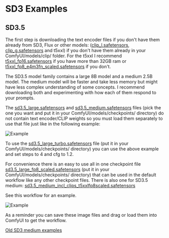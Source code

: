# SD3 Examples

## SD3.5

The first step is downloading the text encoder files if you don't have them already from SD3, Flux or other models: ([clip_l.safetensors](https://huggingface.co/Comfy-Org/stable-diffusion-3.5-fp8/blob/main/text_encoders/clip_l.safetensors), [clip_g.safetensors](https://huggingface.co/Comfy-Org/stable-diffusion-3.5-fp8/blob/main/text_encoders/clip_g.safetensors) and t5xxl) if you don't have them already in your ComfyUI/models/clip/ folder. For the t5xxl I recommend [t5xxl_fp16.safetensors](https://huggingface.co/Comfy-Org/stable-diffusion-3.5-fp8/blob/main/text_encoders/t5xxl_fp16.safetensors) if you have more than 32GB ram or [t5xxl_fp8_e4m3fn_scaled.safetensors](https://huggingface.co/Comfy-Org/stable-diffusion-3.5-fp8/blob/main/text_encoders/t5xxl_fp8_e4m3fn_scaled.safetensors) if you don't.

The SD3.5 model family contains a large 8B model and a medium 2.5B model. The medium model will be faster and take less memory but might have less complex understanding of some concepts. I recommend downloading both and experimenting with how each of them respond to your prompts.

The [sd3.5_large.safetensors](https://huggingface.co/stabilityai/stable-diffusion-3.5-large/tree/main) and [sd3.5_medium.safetensors](https://huggingface.co/stabilityai/stable-diffusion-3.5-medium/tree/main) files (pick the one you want and put it in your ComfyUI/models/checkpoints/ directory) do not contain text encoder/CLIP weights so you must load them separately to use that file just like in the following example:

![Example](sd3.5_text_encoders_example.png)

To use the [sd3.5_large_turbo.safetensors](https://huggingface.co/stabilityai/stable-diffusion-3.5-large-turbo/tree/main) file (put it in your ComfyUI/models/checkpoints/ directory) you can use the above example and set steps to 4 and cfg to 1.2.

For convenience there is an easy to use all in one checkpoint file [sd3.5_large_fp8_scaled.safetensors](https://huggingface.co/Comfy-Org/stable-diffusion-3.5-fp8/blob/main/sd3.5_large_fp8_scaled.safetensors) (put it in your ComfyUI/models/checkpoints/ directory) that can be used in the default workflow like any other checkpoint files. There is also one for SD3.5 medium: [sd3.5_medium_incl_clips_t5xxlfp8scaled.safetensors](https://huggingface.co/Comfy-Org/stable-diffusion-3.5-fp8/blob/main/sd3.5_medium_incl_clips_t5xxlfp8scaled.safetensors)

See this workflow for an example.

![Example](sd3.5_simple_example.png)

As a reminder you can save these image files and drag or load them into ComfyUI to get the workflow.


[Old SD3 medium examples](README_old.md)


